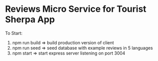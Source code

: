 # Reviews Micro Service for Tourist Sherpa App

To Start: 
1. npm run build => build production version of client
2. npm run seed => seed database with example reviews in 5 languages
3. npm start => start express server listening on port 3004
  
  

